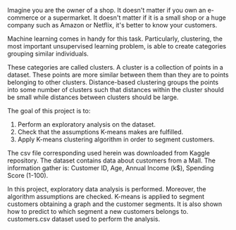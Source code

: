 Imagine you are the owner of a shop. It doesn't matter if you own an e-commerce or a supermarket. It doesn't matter if it is a small shop or a huge company such as Amazon or Netflix, it's better to know your customers.

Machine learning comes in handy for this task. Particularly, clustering, the most important unsupervised learning problem, is able to create categories grouping similar individuals.

These categories are called clusters. A cluster is a collection of points in a dataset. These points are more similar between them than they are to points belonging to other clusters. Distance-based clustering groups the points into some number of clusters such that distances within the cluster should be small while distances between clusters should be large.

The goal of this project is to:

1. Perform an exploratory analysis on the dataset.
2. Check that the assumptions K-means makes are fulfilled.
3. Apply K-means clustering algorithm in order to segment customers.


The csv file corresponding used herein was downloaded from Kaggle repository. The dataset contains data about customers from a Mall. The information gather is: Customer ID, Age, Annual Income (k$), Spending Score (1-100).

In this project, exploratory data analysis is performed. Moreover, the algorithm assumptions are checked. K-means is applied to segment customers obtaining a graph and the customer segments. It is also shown how to predict to which segment a new customers belongs to.
customers.csv dataset used to perform the analysis.

